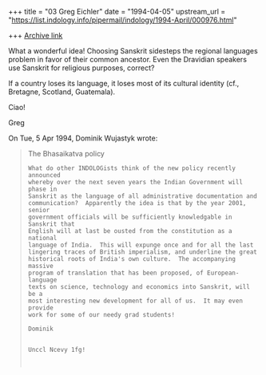 +++
title = "03 Greg Eichler"
date = "1994-04-05"
upstream_url = "https://list.indology.info/pipermail/indology/1994-April/000976.html"

+++
[Archive link](https://list.indology.info/pipermail/indology/1994-April/000976.html)


What a wonderful idea! Choosing Sanskrit sidesteps the regional languages 
problem in favor of their common ancestor. Even the Dravidian speakers 
use Sanskrit for religious purposes, correct?

If a country loses its language, it loses most of its cultural identity 
(cf., Bretagne, Scotland, Guatemala).

Ciao!

Greg

On Tue, 5 Apr 1994, Dominik Wujastyk wrote:

> The Bhasaikatva policy
> ~~~~~~~~~~~~~~~~~~~~~~
> What do other INDOLOGists think of the new policy recently announced
> whereby over the next seven years the Indian Government will phase in
> Sanskrit as the language of all administrative documentation and
> communication?  Apparently the idea is that by the year 2001, senior
> government officials will be sufficiently knowledgable in Sanskrit that
> English will at last be ousted from the constitution as a national
> language of India.  This will expunge once and for all the last
> lingering traces of British imperialism, and underline the great
> historical roots of India's own culture.  The accompanying massive
> program of translation that has been proposed, of European-language
> texts on science, technology and economics into Sanskrit, will be a
> most interesting new development for all of us.  It may even provide
> work for some of our needy grad students!
> 
> Dominik
> 
> 
> Unccl Ncevy 1fg!
> 
>  
> 







